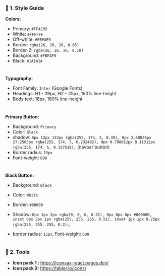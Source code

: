 
### 🎨 1. Style Guide

**Colors:**

* Primary: `#FFAE05`
* White: `#FFFFFF`
* Off-white: `#FBFAF9`
* Border: `rgba(26, 26, 26, 0.05)`
* Border-2: `rgba(26, 26, 26, 0.10)`
* Background: `#FBFAF9`
* Black: `#1A1A1A`
#
**Typography:**

* Font Family: `Inter` (Google Fonts)
* Headings: H1 - 39px, H2 - 25px, 150% line-height
* Body text: 18px, 180% line-height

#

**Primary Button:**

* Background: `Primary` 
* Color: `Black` 
* shadow: `0px 12px 122px rgba(255, 174, 5, 0.39), 0px 2.68036px 27.2503px rgba(255, 174, 5, 0.232482), 0px 0.798012px 8.11312px rgba(255, 174, 5, 0.157518);`
(navbar button)
* Border radius: `15px`
* Font-weight: `600`

#

**Black Button:**
* Background: `Black` 
* Color: `White` 
* Border: `#00000` 
* Shadow: `0px 1px 2px rgba(0, 0, 0, 0.31), 0px 0px 0px #000000, inset 0px 2px 1px rgba(255, 255, 255, 0.51), inset 1px 1px 0.25px rgba(255, 255, 255, 0.3);`, 

* border radius: `15px`, Font-weight: `600`

#

### 🔗 2. Tools 

* **Icon pack 1 :** https://iconsax-react.pages.dev/
* **Icon pack 2:** https://tabler.io/icons/
